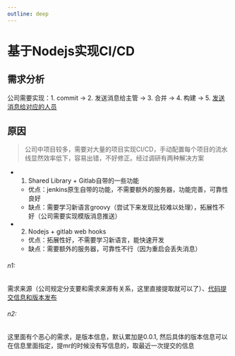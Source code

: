 ```yaml
---
outline: deep
---
```


# 基于Nodejs实现CI/CD

## 需求分析
公司需要实现：1. commit -> 2. 发送消息给主管 -> 3. 合并 -> 4. 构建 -> 5. [发送消息给对应的人员](#n1)

## 原因
> 公司中项目较多，需要对大量的项目实现CI/CD，手动配置每个项目的流水线显然效率低下，容易出错，不好修正。经过调研有两种解决方案

+ 1. Shared Library + Gitlab自带的一些功能
    + 优点：jenkins原生自带的功能，不需要额外的服务器，功能完善，可靠性良好
    + 缺点：需要学习新语言groovy（尝试下来发现比较难以处理），拓展性不好（公司需要实现模版消息推送）

+ 2. Nodejs + gitlab web hooks
    + 优点：拓展性好，不需要学习新语言，能快速开发
    + 缺点：需要额外的服务器，可靠性不行（因为重启会丢失消息）


###### n1: 
需求来源（公司规定分支要和需求来源有关系，这里直接提取就可以了）、[代码提交信息和版本发布](#n2)

###### n2: 
这里面有个恶心的需求，是版本信息，默认累加是0.0.1, 然后具体的版本信息可以在信息里面指定，提mr的时候没有写信息的，取最近一次提交的信息